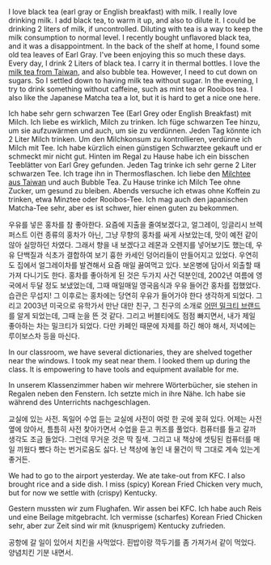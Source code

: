 I love black tea (earl gray or English breakfast) with milk. I really love drinking milk. I add black tea, to warm it up, and also to dilute it. I could be drinking 2 liters of milk, if uncontrolled. Diluting with tea is a way to keep the milk consumption to normal level. I recently bought unflavored black tea, and it was a disappointment. In the back of the shelf at home, I found some old tea leaves of Earl Gray. I've been enjoying this so much these days. Every day, I drink 2 Liters of black tea. I carry it in thermal bottles. I love the [milk tea from Taiwan](https://www.pm0315.com.tw/en/aboutus.htm), and also bubble tea. However, I need to cut down on sugars. So I settled down to having milk tea without sugar. In the evening, I try to drink something without caffeine, such as mint tea or Rooibos tea. I also like the Japanese Matcha tea a lot, but it is hard to get a nice one here. 

Ich habe sehr gern schwarzen Tee (Earl Grey oder English Breakfast) mit Milch. Ich liebe es wirklich, Milch zu trinken. Ich füge schwarzen Tee hinzu, um sie aufzuwärmen und auch, um sie zu verdünnen. Jeden Tag könnte ich 2 Liter Milch trinken. Um den Milchkonsum zu kontrollieren, verdünne ich Milch mit Tee. Ich habe kürzlich einen günstigen Schwarztee gekauft und er schmeckt mir nicht gut. Hinten im Regal zu Hause habe ich ein bisschen Teeblätter von Earl Grey gefunden. Jeden Tag trinke ich sehr gerne 2 Liter schwarzen Tee. Ich trage ihn in Thermosflaschen. Ich liebe den [Milchtee aus Taiwan](https://www.pm0315.com.tw/en/aboutus.htm) und auch Bubble Tea. Zu Hause trinke ich Milch Tee ohne Zucker, um gesund zu bleiben. Abends versuche ich etwas ohne Koffein zu trinken, etwa Minztee oder Rooibos-Tee. Ich mag auch den japanischen Matcha-Tee sehr, aber es ist schwer, hier einen guten zu bekommen.

우유를 넣은 홍차를 참 좋아한다. 요즘에 지출을 줄여보겠다고, 얼그레이, 잉글리시 브렉퍼스트 이런 종류의 홍차가 아닌, 그냥 무향의 홍차를 싸게 사보았는데, 맛이 예전 같이 않아 실망하던 차였다. 그래서 향을 내 보겠다고 레몬과 오렌지를 넣어보기도 했는데, 우유 단백질과 식초가 결합하여 보기 흉한 카세인 덩어리들이 만들어지고 있었다. 우연히도 집에서 얼그레이차를 발견해서 요즘 매일 끓여먹고 있다. 보온병에 담아서 외출할 때 가져 다니기도 한다. 홍차를 좋아하게 된 것은 두가지 사건 덕분인데, 2002년 여름에 영국에서 두달 정도 보냈었는데, 그때 매일매일 영국음식과 우유 들어간 홍차를 접했었다. 습관은 무섭지! 그 이후로는 홍차에는 당연히 우유가 들어가야 한다 생각하게 되었다. 그리고 2003년 미국으로 유학가서 만난 대만 친구, 그 친구의 소개로 [어떤 밀크티 브랜드](https://www.pm0315.com.tw/en/aboutus.htm)를 알게 되었는데, 그때 눈을 뜬 것 같다. 그리고 버블티에도 점점 빠지면서, 내가 제일 좋아하는 차는 밀크티가 되었다. 다만 카페인 때문에 자제를 하긴 해야 해서, 저녁에는 루이보스차 등을 마신다. 

In our classroom, we have several dictionaries, they are shelved together near the windows. I took my seat near them. I looked them up during the class. It is empowering to have tools and equipment available for me.

In unserem Klassenzimmer haben wir mehrere Wörterbücher, sie stehen in Regalen neben den Fenstern. Ich setzte mich in ihre Nähe. Ich habe sie während des Unterrichts nachgeschlagen.  

교실에 있는 사전. 독일어 수업 듣는 교실에 사전이 여럿 한 곳에 꽂혀 있다. 어제는 사전 옆에 앉아서, 틈틈히 사전 찾아가면서 수업을 듣고 퀴즈를 풀었다. 컴퓨터를 들고 갈까 생각도 조금 들었다. 그런데 무거운 것은 딱 질색. 그리고 내 책상에 셋팅된 컴퓨터를 매일 끼웠다 뺐다 하는 번거로움도 싫다. 난 책상에 놓인 내 물건이 딱 그대로 계속 있는게 좋거든. 

We had to go to the airport yesterday. We ate take-out from KFC. I also brought rice and a side dish. I miss (spicy) Korean Fried Chicken very much, but for now we settle with (crispy) Kentucky.

Gestern mussten wir zum Flughafen. Wir assen bei KFC. Ich habe auch Reis und eine Beilage mitgebracht. Ich vermisse (scharfes) Korean Fried Chicken sehr, aber zur Zeit sind wir mit (knusprigem) Kentucky zufrieden.

공항에 갈 일이 있어서 치킨을 사먹었다. 흰밥이랑 깍두기를 좀 가져가서 같이 먹었다. 양념치킨 기분 내면서. 



